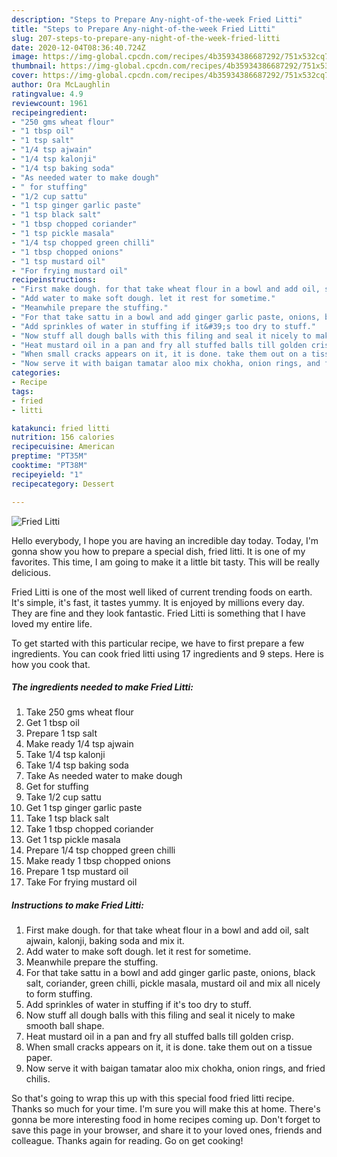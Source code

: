 ```yaml
---
description: "Steps to Prepare Any-night-of-the-week Fried Litti"
title: "Steps to Prepare Any-night-of-the-week Fried Litti"
slug: 207-steps-to-prepare-any-night-of-the-week-fried-litti
date: 2020-12-04T08:36:40.724Z
image: https://img-global.cpcdn.com/recipes/4b35934386687292/751x532cq70/fried-litti-recipe-main-photo.jpg
thumbnail: https://img-global.cpcdn.com/recipes/4b35934386687292/751x532cq70/fried-litti-recipe-main-photo.jpg
cover: https://img-global.cpcdn.com/recipes/4b35934386687292/751x532cq70/fried-litti-recipe-main-photo.jpg
author: Ora McLaughlin
ratingvalue: 4.9
reviewcount: 1961
recipeingredient:
- "250 gms wheat flour"
- "1 tbsp oil"
- "1 tsp salt"
- "1/4 tsp ajwain"
- "1/4 tsp kalonji"
- "1/4 tsp baking soda"
- "As needed water to make dough"
- " for stuffing"
- "1/2 cup sattu"
- "1 tsp ginger garlic paste"
- "1 tsp black salt"
- "1 tbsp chopped coriander"
- "1 tsp pickle masala"
- "1/4 tsp chopped green chilli"
- "1 tbsp chopped onions"
- "1 tsp mustard oil"
- "For frying mustard oil"
recipeinstructions:
- "First make dough. for that take wheat flour in a bowl and add oil, salt ajwain, kalonji, baking soda and mix it."
- "Add water to make soft dough. let it rest for sometime."
- "Meanwhile prepare the stuffing."
- "For that take sattu in a bowl and add ginger garlic paste, onions, black salt, coriander, green chilli, pickle masala, mustard oil and mix all nicely to form stuffing."
- "Add sprinkles of water in stuffing if it&#39;s too dry to stuff."
- "Now stuff all dough balls with this filing and seal it nicely to make smooth ball shape."
- "Heat mustard oil in a pan and fry all stuffed balls till golden crisp."
- "When small cracks appears on it, it is done. take them out on a tissue paper."
- "Now serve it with baigan tamatar aloo mix chokha, onion rings, and fried chilis."
categories:
- Recipe
tags:
- fried
- litti

katakunci: fried litti 
nutrition: 156 calories
recipecuisine: American
preptime: "PT35M"
cooktime: "PT38M"
recipeyield: "1"
recipecategory: Dessert

---
```



![Fried Litti](https://img-global.cpcdn.com/recipes/4b35934386687292/751x532cq70/fried-litti-recipe-main-photo.jpg)

Hello everybody, I hope you are having an incredible day today. Today, I'm gonna show you how to prepare a special dish, fried litti. It is one of my favorites. This time, I am going to make it a little bit tasty. This will be really delicious.

Fried Litti is one of the most well liked of current trending foods on earth. It's simple, it's fast, it tastes yummy. It is enjoyed by millions every day. They are fine and they look fantastic. Fried Litti is something that I have loved my entire life.




To get started with this particular recipe, we have to first prepare a few ingredients. You can cook fried litti using 17 ingredients and 9 steps. Here is how you cook that.

<!--inarticleads1-->

##### The ingredients needed to make Fried Litti:

1. Take 250 gms wheat flour
1. Get 1 tbsp oil
1. Prepare 1 tsp salt
1. Make ready 1/4 tsp ajwain
1. Take 1/4 tsp kalonji
1. Take 1/4 tsp baking soda
1. Take As needed water to make dough
1. Get  for stuffing
1. Take 1/2 cup sattu
1. Get 1 tsp ginger garlic paste
1. Take 1 tsp black salt
1. Take 1 tbsp chopped coriander
1. Get 1 tsp pickle masala
1. Prepare 1/4 tsp chopped green chilli
1. Make ready 1 tbsp chopped onions
1. Prepare 1 tsp mustard oil
1. Take For frying mustard oil




<!--inarticleads2-->

##### Instructions to make Fried Litti:

1. First make dough. for that take wheat flour in a bowl and add oil, salt ajwain, kalonji, baking soda and mix it.
1. Add water to make soft dough. let it rest for sometime.
1. Meanwhile prepare the stuffing.
1. For that take sattu in a bowl and add ginger garlic paste, onions, black salt, coriander, green chilli, pickle masala, mustard oil and mix all nicely to form stuffing.
1. Add sprinkles of water in stuffing if it&#39;s too dry to stuff.
1. Now stuff all dough balls with this filing and seal it nicely to make smooth ball shape.
1. Heat mustard oil in a pan and fry all stuffed balls till golden crisp.
1. When small cracks appears on it, it is done. take them out on a tissue paper.
1. Now serve it with baigan tamatar aloo mix chokha, onion rings, and fried chilis.




So that's going to wrap this up with this special food fried litti recipe. Thanks so much for your time. I'm sure you will make this at home. There's gonna be more interesting food in home recipes coming up. Don't forget to save this page in your browser, and share it to your loved ones, friends and colleague. Thanks again for reading. Go on get cooking!
